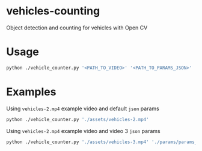 # vehicles-counting
Object detection and counting for vehicles with Open CV

# Usage
```bash
python ./vehicle_counter.py '<PATH_TO_VIDEO>' '<PATH_TO_PARAMS_JSON>'
```

# Examples
 
Using `vehicles-2.mp4` example video and default `json` params
```bash
python ./vehicle_counter.py './assets/vehicles-2.mp4'
```

Using `vehicles-2.mp4` example video and video 3 `json` params
```bash
python ./vehicle_counter.py './assets/vehicles-3.mp4' './params/params_vehicles3.json'
```
